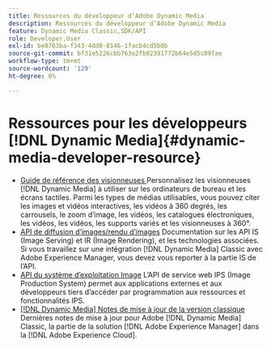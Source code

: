 ```yaml
---
title: Ressources du développeur d’Adobe Dynamic Media
description: Ressources du développeur d’Adobe Dynamic Media
feature: Dynamic Media Classic,SDK/API
role: Developer,User
exl-id: be0763ba-f343-4dd0-8146-1facb4cd5b0b
source-git-commit: bf31e5226cbb763e2fb82391772b64e5d5c89fae
workflow-type: tm+mt
source-wordcount: '129'
ht-degree: 0%

---
```


# Ressources pour les développeurs [!DNL Dynamic Media]{#dynamic-media-developer-resource}

* [ Guide de référence des visionneuses ](/help/aem-viewers-ref/homeviewers.md)<!-- (https://experienceleague.adobe.com/docs/dynamic-media-developer-resources/library/homeviewers.html?lang=fr) -->
Personnalisez les visionneuses [!DNL Dynamic Media] à utiliser sur les ordinateurs de bureau et les écrans tactiles. Parmi les types de médias utilisables, vous pouvez citer les images et vidéos interactives, les vidéos à 360 degrés, les carrousels, le zoom d’image, les vidéos, les catalogues électroniques, les vidéos, les vidéos, les supports variés et les visionneuses à 360°.
* [API de diffusion d’images/rendu d’images](/help/aem-is-ir-api/homeisir.md)<!-- (https://experienceleague.adobe.com/docs/dynamic-media-developer-resources/image-serving-api/homeisir.html?lang=fr) -->
Documentation sur les API IS (Image Serving) et IR (Image Rendering), et les technologies associées. Si vous travaillez sur une intégration [!DNL Dynamic Media] Classic avec Adobe Experience Manager, vous devez vous reporter à la partie IS de l’API.
* [API du système d’exploitation Image](/help/aem-ips-api/c-overview.md)
L’API de service web IPS (Image Production System) permet aux applications externes et aux développeurs tiers d’accéder par programmation aux ressources et fonctionnalités IPS.
* [[!DNL Dynamic Media] Notes de mise à jour de la version classique](/help/s7-release-notes/s7rn2017.md)
Dernières notes de mise à jour pour Adobe [!DNL Dynamic Media] Classic, la partie de la solution [!DNL Adobe Experience Manager] dans la [!DNL Adobe Experience Cloud].
